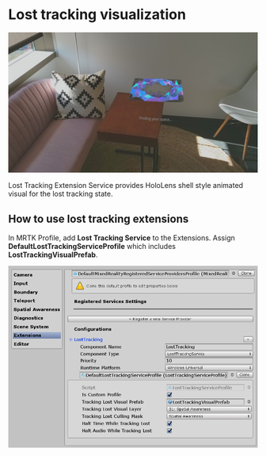 # Lost tracking visualization

![Lost Tracking](images/lost-tracking/LostTrackingVisualization.jpg)

Lost Tracking Extension Service provides HoloLens shell style animated visual for the lost tracking state.

## How to use lost tracking extensions

In MRTK Profile, add **Lost Tracking Service** to the Extensions. Assign **DefaultLostTrackingServiceProfile** which includes **LostTrackingVisualPrefab**.

<img src="images/lost-tracking/LostTracking_Extensions.png" width="550" alt="Lost Tracking Extension">
